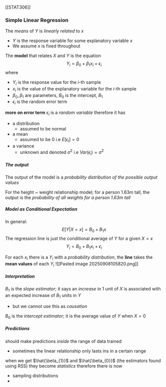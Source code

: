 [[STAT306]]
### Simple Linear Regression
The *means* of $Y$ is *linearly related* to $x$
- $Y$ is the response variable for some explanatory variable $x$
- We assume $x$ is fixed throughout 

The **model** that relates $X$ and $Y$ is the equation
$$
Y_{i} = \beta_{0} + \beta_{1}x_{i} + \epsilon_{i}
$$
where
- $Y_{i}$ is the response value for the $i$-th sample
- $x_{i}$ is the value of the explanatory variable for the $i$-th sample 
- $\beta_{0},\beta_{1}$ are parameters, $B_{0}$ is the intercept, $B_{1}$
- $\epsilon_{i}$ is the random error term

**more on error term**
$\epsilon_{i}$ is a *random variable* therefore it has
- a distribution
	- assumed to be normal
- a mean
	- assumed to be $0$ i.e $E[\epsilon_{i}] = 0$
- a variance
	- unknown and denoted $\sigma^{2}$ i.e $Var(\epsilon_{i}) =\sigma^{2}$

##### The output
The output of the model is a *probability distribution of the possible output values*

For the height ~ weight relationship model; for a person $1.63m$ tall, the output is the *probability of all weights for a person $1.63m$ tall*


##### Model as Conditional Expectation

In general:
$$
E[Y| X=x] = B_{0} + B_{1}x
$$
The regression line is just the conditional average of $Y$ for a given $X=x$
$$
Y_{i} = B_{0}+B_{1}x_{i}+\epsilon_{i}
$$

For each $x_{i}$ there is a $Y_{i}$ with a *probability distribution*, the **line** takes the **mean values** of each $Y_{i}$ 
![[Pasted image 20250908105820.png]]

##### Interpretation

$B_{1}$ is the *slope estimator*; it says an *increase* in 1 unit of $X$ is associated with an expected increase of $B_{1}$ units in $Y$
- but we cannot use this as *causation*

$B_{0}$ is the *intercept estimator*; it is the average value of $Y$ when $X=0$ 

##### Predictions
should make predictions *inside* the range of data trained

- sometimes the linear relationship only lasts ins in a certain range

when we get $\hat{\beta_{1}}$ and $\hat{\beta_{0}}$ (the estimators found using RSS) they become *statistics* therefore there is now
- sampling distributions
- 
